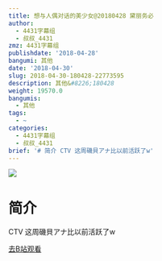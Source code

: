 ```yaml
---
title: 想与人偶对话的美少女@20180428 黛丽务必
author:
  - 4431字幕组
  - 叔叔_4431
zmz: 4431字幕组
publishdate: '2018-04-28'
bangumi: 其他
date: '2018-04-30'
slug: 2018-04-30-180428-22773595
description: 其他&#8226;180428
weight: 19570.0
bangumis:
  - 其他
tags:
  - ~
categories:
  - 4431字幕组
  - 叔叔_4431
brief: '# 简介 CTV 这周磯貝アナ比以前活跃了w'
---
```

![](https://i.imgur.com/3RIWvdF.jpg)
# 简介  
CTV
这周磯貝アナ比以前活跃了w  

[去B站观看](https://www.bilibili.com/video/av22773595/)
 
